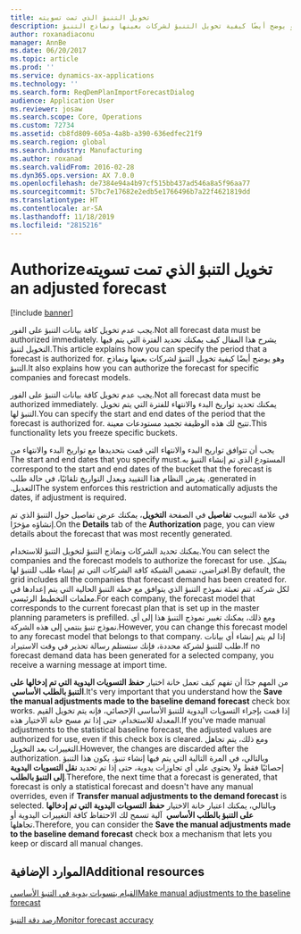 ```yaml
---
title: ‏‫تخويل ‏‫التنبؤ الذي تمت تسويته
description: يجب عدم تخويل كافة بيانات التنبؤ على الفور. يشرح هذا المقال كيف يمكنك تحديد الفترة التي يتم فيها التخويل لتنبؤ. وهو يوضح أيضًا كيفية تخويل التنبؤ لشركات بعينها ونماذج التنبؤ.
author: roxanadiaconu
manager: AnnBe
ms.date: 06/20/2017
ms.topic: article
ms.prod: ''
ms.service: dynamics-ax-applications
ms.technology: ''
ms.search.form: ReqDemPlanImportForecastDialog
audience: Application User
ms.reviewer: josaw
ms.search.scope: Core, Operations
ms.custom: 72734
ms.assetid: cb8fd809-605a-4a8b-a390-636edfec21f9
ms.search.region: global
ms.search.industry: Manufacturing
ms.author: roxanad
ms.search.validFrom: 2016-02-28
ms.dyn365.ops.version: AX 7.0.0
ms.openlocfilehash: de7384e94a4b97cf515bb437ad546a8a5f96aa77
ms.sourcegitcommit: 57bc7e17682e2edb5e1766496b7a22f4621819dd
ms.translationtype: HT
ms.contentlocale: ar-SA
ms.lasthandoff: 11/18/2019
ms.locfileid: "2815216"
---
```

# <a name="authorize-an-adjusted-forecast"></a><span data-ttu-id="6ac62-105">‏‫تخويل ‏‫التنبؤ الذي تمت تسويته</span><span class="sxs-lookup"><span data-stu-id="6ac62-105">Authorize an adjusted forecast</span></span>

[!include [banner](../includes/banner.md)]

<span data-ttu-id="6ac62-106">يجب عدم تخويل كافة بيانات التنبؤ على الفور.</span><span class="sxs-lookup"><span data-stu-id="6ac62-106">Not all forecast data must be authorized immediately.</span></span> <span data-ttu-id="6ac62-107">يشرح هذا المقال كيف يمكنك تحديد الفترة التي يتم فيها التخويل لتنبؤ.</span><span class="sxs-lookup"><span data-stu-id="6ac62-107">This article explains how you can specify the period that a forecast is authorized for.</span></span> <span data-ttu-id="6ac62-108">وهو يوضح أيضًا كيفية تخويل التنبؤ لشركات بعينها ونماذج التنبؤ.</span><span class="sxs-lookup"><span data-stu-id="6ac62-108">It also explains how you can authorize the forecast for specific companies and forecast models.</span></span>

<span data-ttu-id="6ac62-109">يجب عدم تخويل كافة بيانات التنبؤ على الفور.</span><span class="sxs-lookup"><span data-stu-id="6ac62-109">Not all forecast data must be authorized immediately.</span></span> <span data-ttu-id="6ac62-110">يمكنك تحديد تواريخ البدء والانتهاء للفترة التي يتم تخويل التنبؤ لها.</span><span class="sxs-lookup"><span data-stu-id="6ac62-110">You can specify the start and end dates of the period that the forecast is authorized for.</span></span> <span data-ttu-id="6ac62-111">تتيح لك هذه الوظيفة تجميد مستودعات معينة.</span><span class="sxs-lookup"><span data-stu-id="6ac62-111">This functionality lets you freeze specific buckets.</span></span> 

<span data-ttu-id="6ac62-112">‏‫يجب أن تتوافق تواريخ البدء والانتهاء التي قمت بتحديدها مع تواريخ البدء والانتهاء من المستودع الذي تم إنشاء التنبؤ به.</span><span class="sxs-lookup"><span data-stu-id="6ac62-112">The start and end dates that you specify must correspond to the start and end dates of the bucket that the forecast is generated in.</span></span> <span data-ttu-id="6ac62-113">يفرض النظام هذا التقييد ويعدل التواريخ تلقائيًا، في حالة طلب التعديل.‬</span><span class="sxs-lookup"><span data-stu-id="6ac62-113">The system enforces this restriction and automatically adjusts the dates, if adjustment is required.</span></span> 

<span data-ttu-id="6ac62-114">في علامة التبويب **تفاصيل** في الصفحة **التخويل**، يمكنك عرض تفاصيل حول التنبؤ الذي تم إنشاؤه مؤخرًا.</span><span class="sxs-lookup"><span data-stu-id="6ac62-114">On the **Details** tab of the **Authorization** page, you can view details about the forecast that was most recently generated.</span></span> 

<span data-ttu-id="6ac62-115">يمكنك تحديد الشركات ونماذج التنبؤ لتخويل التنبؤ للاستخدام.</span><span class="sxs-lookup"><span data-stu-id="6ac62-115">You can select the companies and the forecast models to authorize the forecast for use.</span></span> <span data-ttu-id="6ac62-116">بشكل افتراضي، تتضمن الشبكة كافة الشركات التي تم إنشاء طلب للتنبؤ لها.</span><span class="sxs-lookup"><span data-stu-id="6ac62-116">By default, the grid includes all the companies that forecast demand has been created for.</span></span> <span data-ttu-id="6ac62-117">لكل شركة، تتم تعبئة نموذج التنبؤ الذي يتوافق مع خطة التنبؤ الحالية التي يتم إعدادها في معلمات التخطيط الرئيسي.</span><span class="sxs-lookup"><span data-stu-id="6ac62-117">For each company, the forecast model that corresponds to the current forecast plan that is set up in the master planning parameters is prefilled.</span></span> <span data-ttu-id="6ac62-118">ومع ذلك، يمكنك تغيير نموذج التنبؤ هذا إلى أي نموذج تنبؤ ينتمي إلى هذه الشركة.</span><span class="sxs-lookup"><span data-stu-id="6ac62-118">However, you can change this forecast model to any forecast model that belongs to that company.</span></span> <span data-ttu-id="6ac62-119">إذا لم يتم إنشاء أي بيانات طلب للتنبؤ لشركة محددة، فإنك ستستلم رسالة تحذير في وقت الاستيراد.</span><span class="sxs-lookup"><span data-stu-id="6ac62-119">If no forecast demand data has been generated for a selected company, you receive a warning message at import time.</span></span> 

<span data-ttu-id="6ac62-120">من المهم جدًا أن تفهم كيف تعمل خانة اختيار **‏‫حفظ التسويات اليدوية التي تم إدخالها على التنبؤ بالطلب الأساسي ‬**.</span><span class="sxs-lookup"><span data-stu-id="6ac62-120">It's very important that you understand how the **Save the manual adjustments made to the baseline demand forecast** check box works.</span></span> <span data-ttu-id="6ac62-121">إذا قمت بإجراء التسويات اليدوية للتنبؤ الأساسي الإحصائي، فإنه يتم تخويل القيم المعدلة للاستخدام، حتى إذا تم مسح خانة الاختيار هذه.</span><span class="sxs-lookup"><span data-stu-id="6ac62-121">If you've made manual adjustments to the statistical baseline forecast, the adjusted values are authorized for use, even if this check box is cleared.</span></span> <span data-ttu-id="6ac62-122">ومع ذلك، يتم تجاهل التغييرات بعد التخويل.</span><span class="sxs-lookup"><span data-stu-id="6ac62-122">However, the changes are discarded after the authorization.</span></span> <span data-ttu-id="6ac62-123">وبالتالي، في المرة التالية التي يتم فيها إنشاء تنبؤ، يكون هذا التنبؤ إحصائيًا فقط ولا يحتوي على أي تجاوزات يدوية، حتى إذا تم تحديد **‏‫نقل التسويات اليدوية إلى التنبؤ بالطلب‬**.</span><span class="sxs-lookup"><span data-stu-id="6ac62-123">Therefore, the next time that a forecast is generated, that forecast is only a statistical forecast and doesn't have any manual overrides, even if **Transfer manual adjustments to the demand forecast** is selected.</span></span> <span data-ttu-id="6ac62-124">وبالتالي، يمكنك اعتبار خانة الاختيار **‏‫حفظ التسويات اليدوية التي تم إدخالها على التنبؤ بالطلب الأساسي ‬** آلية تسمح لك الاحتفاظ كافة التغييرات اليدوية أو تجاهلها.</span><span class="sxs-lookup"><span data-stu-id="6ac62-124">Therefore, you can consider the **Save the manual adjustments made to the baseline demand forecast** check box a mechanism that lets you keep or discard all manual changes.</span></span>

<a name="additional-resources"></a><span data-ttu-id="6ac62-125">الموارد الإضافية</span><span class="sxs-lookup"><span data-stu-id="6ac62-125">Additional resources</span></span>
--------

[<span data-ttu-id="6ac62-126">القيام بتسويات يدوية في التنبؤ الأساسي</span><span class="sxs-lookup"><span data-stu-id="6ac62-126">Make manual adjustments to the baseline forecast</span></span>](manual-adjustments-baseline-forecast.md)

[<span data-ttu-id="6ac62-127">رصد دقة التنبؤ​</span><span class="sxs-lookup"><span data-stu-id="6ac62-127">Monitor forecast accuracy</span></span>](monitor-forecast-accuracy.md)



